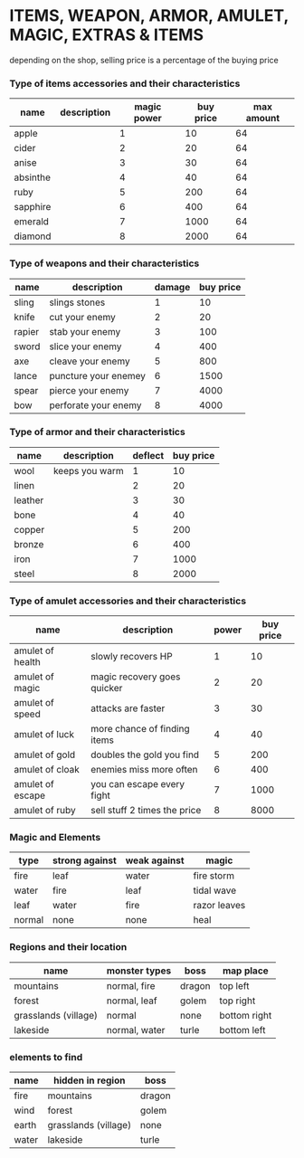# ITEMS, WEAPON, ARMOR, AMULET, MAGIC, EXTRAS & ITEMS

depending on the shop, selling price is a percentage of the buying price

### Type of items accessories and their characteristics

name		| description	| magic power	| buy price	| max amount
---			| ---			| ---			| ---		| ---
apple		|				| 1				| 10		| 64
cider		|				| 2				| 20		| 64
anise		|				| 3				| 30		| 64
absinthe	|				| 4				| 40		| 64
ruby 		|				| 5				| 200		| 64
sapphire	|				| 6				| 400		| 64
emerald		|				| 7				| 1000		| 64
diamond		|				| 8				| 2000		| 64

### Type of weapons and their characteristics

name	| description			| damage	| buy price
---		| ---					| ---		| ---
sling	| slings stones			| 1			| 10
knife	| cut your enemy		| 2			| 20
rapier	| stab your enemy		| 3			| 100
sword	| slice your enemy		| 4			| 400
axe		| cleave your enemy		| 5			| 800
lance	| puncture your enemey	| 6			| 1500
spear	| pierce your enemy		| 7			| 4000
bow		| perforate your enemy	| 8			| 4000


### Type of armor and their characteristics

name	| description		| deflect	| buy price
---		| ---				| ---		| ---
wool	| keeps you warm	| 1			| 10
linen	|					| 2			| 20
leather	|					| 3			| 30
bone	|					| 4			| 40
copper	|					| 5			| 200
bronze	|					| 6			| 400
iron	|					| 7			| 1000
steel	|					| 8			| 2000

### Type of amulet accessories and their characteristics

name	 			| description					| power	| buy price	
---					| ---							| ---	| ---
amulet of health	| slowly recovers HP			| 1		| 10
amulet of magic		| magic recovery goes quicker	| 2		| 20
amulet of speed		| attacks are faster			| 3		| 30
amulet of luck		| more chance of finding items	| 4		| 40
amulet of gold		| doubles the gold you find		| 5		| 200
amulet of cloak		| enemies miss more often 		| 6		| 400
amulet of escape	| you can escape every fight	| 7		| 1000
amulet of ruby		| sell stuff 2 times the price	| 8		| 8000

### Magic and Elements

type	| strong against	| weak against	| magic
---		| ---				| ---			| ---
fire	| leaf				| water			| fire storm
water	| fire				| leaf			| tidal wave
leaf	| water				| fire			| razor leaves
normal	| none				| none			| heal


### Regions and their location

name				| monster types		| boss		| map place
---					| ---				| ---		| ---
mountains			| normal, fire		| dragon	| top left
forest				| normal, leaf		| golem		| top right
grasslands (village)| normal			| none		| bottom right
lakeside			| normal, water		| turle		| bottom left

### elements to find

name	| hidden in region		| boss
---		| ---					| ---
fire	| mountains				| dragon
wind	| forest				| golem
earth	| grasslands (village)	| none
water	| lakeside				| turle


